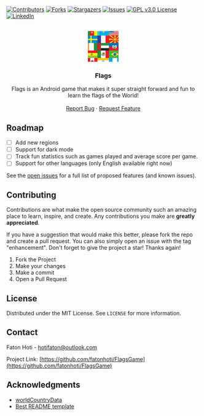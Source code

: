 <div id="top"></div>
<!--
*** Thanks for checking out the Best-README-Template. If you have a suggestion
*** that would make this better, please fork the repo and create a pull request
*** or simply open an issue with the tag "enhancement".
*** Don't forget to give the project a star!
*** Thanks again! Now go create something AMAZING! :D
-->



<!-- PROJECT SHIELDS -->
<!--
*** I'm using markdown "reference style" links for readability.
*** Reference links are enclosed in brackets [ ] instead of parentheses ( ).
*** See the bottom of this document for the declaration of the reference variables
*** for contributors-url, forks-url, etc. This is an optional, concise syntax you may use.
*** https://www.markdownguide.org/basic-syntax/#reference-style-links
-->
[![Contributors][contributors-shield]][contributors-url]
[![Forks][forks-shield]][forks-url]
[![Stargazers][stars-shield]][stars-url]
[![Issues][issues-shield]][issues-url]
[![GPL v3.0 License][license-shield]][license-url]
[![LinkedIn][linkedin-shield]][linkedin-url]



<!-- PROJECT LOGO -->
<br />
<div align="center">
  <a href="https://github.com/fatonhoti/Flags">
    <img src="images/logo.png" alt="Logo" width="80" height="80">
  </a>

<h3 align="center">Flags</h3>
  <p align="center">
    Flags is an Android game that makes it super straight forward and fun to learn the flags of the World!
    <br />
    <br />
    <a href="https://github.com/fatonhoti/Flags/issues">Report Bug</a>
    ·
    <a href="https://github.com/fatonhoti/Flags/issues">Request Feature</a>
  </p>
</div>

<!-- ROADMAP -->
## Roadmap

- [ ] Add new regions
- [ ] Support for dark mode
- [ ] Track fun statistics such as games played and average score per game.
- [ ] Support for other languages (only English available right now)

See the [open issues](https://github.com/fatonhoti/Flags/issues) for a full list of proposed features (and known issues).

<!-- CONTRIBUTING -->
## Contributing

Contributions are what make the open source community such an amazing place to learn, inspire, and create. Any contributions you make are **greatly appreciated**.

If you have a suggestion that would make this better, please fork the repo and create a pull request. You can also simply open an issue with the tag "enhancement".
Don't forget to give the project a star! Thanks again!

1. Fork the Project
2. Make your changes
3. Make a commit
5. Open a Pull Request

<!-- LICENSE -->
## License

Distributed under the MIT License. See `LICENSE` for more information.

<!-- CONTACT -->
## Contact

Faton Hoti - hotifaton@outlook.com

Project Link: [https://github.com/fatonhoti/FlagsGame](https://github.com/fatonhoti/FlagsGame)

<!-- ACKNOWLEDGMENTS -->
## Acknowledgments

* [worldCountryData](https://github.com/blongho/worldCountryData)
* [Best README template](https://github.com/othneildrew/Best-README-Template)

<!-- MARKDOWN LINKS & IMAGES -->
<!-- https://www.markdownguide.org/basic-syntax/#reference-style-links -->
[contributors-shield]: https://img.shields.io/github/contributors/fatonhoti/FlagsGame.svg?style=for-the-badge
[contributors-url]: https://github.com/fatonhoti/FlagsGame/graphs/contributors
[forks-shield]: https://img.shields.io/github/forks/fatonhoti/FlagsGame.svg?style=for-the-badge
[forks-url]: https://github.com/fatonhoti/FlagsGame/network/members
[stars-shield]: https://img.shields.io/github/stars/fatonhoti/FlagsGame.svg?style=for-the-badge
[stars-url]: https://github.com/fatonhoti/FlagsGame/stargazers
[issues-shield]: https://img.shields.io/github/issues/fatonhoti/FlagsGame.svg?style=for-the-badge
[issues-url]: https://github.com/fatonhoti/FlagsGame/issues
[license-shield]: https://img.shields.io/github/license/fatonhoti/FlagsGame.svg?style=for-the-badge
[license-url]: https://github.com/fatonhoti/Flags/blob/main/LICENSE.txt
[linkedin-shield]: https://img.shields.io/badge/-LinkedIn-black.svg?style=for-the-badge&logo=linkedin&colorB=555
[linkedin-url]: https://www.linkedin.com/in/faton-hoti-8318b0224/
